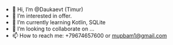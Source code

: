 - 👋 Hi, I’m @Daukaevt (Timur)
- 👀 I’m interested in offer.
- 🌱 I’m currently learning Kotlin, SQLite
- 💞️ I’m looking to collaborate on ...
- 📫 How to reach me: +79674657600 or mupbam1@gmail.com

<!---
Daukaevt/Daukaevt is a ✨ special ✨ repository because its `README.md` (this file) appears on your GitHub profile.
You can click the Preview link to take a look at your changes.
--->
